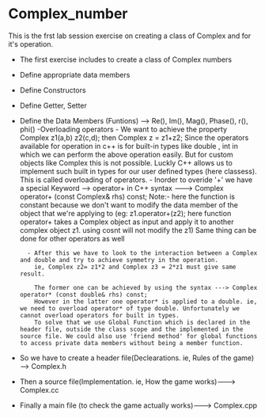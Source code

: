 # Complex_number
This is the frst lab session exercise on creating a class of Complex and for it's operation.

- The first exercise includes to create a class of Complex numbers
- Define appropriate data members
- Define Constructors
- Define Getter, Setter
- Define the Data Members (Funtions) --> Re(), Im(), Mag(), Phase(), r(), phi()
-Overloading operators
	     - We want to achieve the property Complex z1(a,b) z2(c,d);
	       	  then Complex z = z1+z2;
		 Since the operators available for operation in c++ is for built-in types like double , int in which we can perform the above operation easily.
		 But for custom objects like Complex this is not possible. Luckly C++ allows us to implement such built in types for our user defined types (here classess). This is called overloading of operators.
	     - Inorder to overide '+' we have a special Keyword --> operator+ in C++
	       	syntax --->  Complex operator+ (const Complex& rhs) const;
		Note:- here the function is constant because we don't want to modify the data member of the object that we're applying to (eg: z1.operator+(z2); here function operator+ takes a Complex object as input and apply it to another complex object z1. using cosnt will not modify the z1)
		Same thing can be done for other operators as well
	    
	    - After this we have to look to the interaction between a Complex and double and try to achieve symmetry in the operation.
	      ie, Complex z2= z1*2 and Complex z3 = 2*z1 must give same result.

	      The former one can be achieved by using the syntax ---> Complex operator* (const double& rhs) const;
	      However in the latter one operator* is applied to a double. ie, we need to overload operator* of type double. Unfortunately we cannot overload operators for built in types.
	      To solve that we use Global Function which is declared in the header file, outside the class scope and the implemented in the source file. We could also use 'friend method' for global functions to access private data members without being a member function.
		 		 	 

- So we have to create a header file(Declearations. ie, Rules of the game) --> Complex.h
- Then a source file(Implementation. ie, How the game works)---> Complex.cc
- Finally a main file (to check the game actually works)---> Complex.cpp